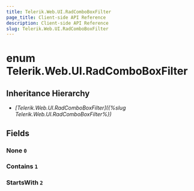 ```yaml
---
title: Telerik.Web.UI.RadComboBoxFilter
page_title: Client-side API Reference
description: Client-side API Reference
slug: Telerik.Web.UI.RadComboBoxFilter
---
```


# enum Telerik.Web.UI.RadComboBoxFilter

## Inheritance Hierarchy

* *[Telerik.Web.UI.RadComboBoxFilter]({%slug Telerik.Web.UI.RadComboBoxFilter%})*

## Fields

### None `0`

### Contains `1`

### StartsWith `2`



